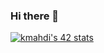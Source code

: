 ### Hi there 👋

[![kmahdi's 42 stats](https://badge.mediaplus.ma/darkblue/kmahdi)](https://github.com/oakoudad/badge42)
<!--
**khadija-mahdi/khadija-mahdi** is a ✨ _special_ ✨ repository because its `README.md` (this file) appears on your GitHub profile.

Here are some ideas to get you started:

- 🔭 I’m currently working on ...
- 🌱 I’m currently learning ...
- 👯 I’m looking to collaborate on ...
- 🤔 I’m looking for help with ...
- 💬 Ask me about ...
- 📫 How to reach me: ...
- 😄 Pronouns: ...
- ⚡ Fun fact: ...
-->
